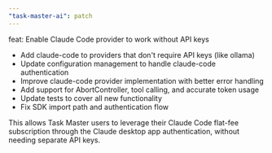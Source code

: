 ```yaml
---
"task-master-ai": patch
---
```


feat: Enable Claude Code provider to work without API keys

- Add claude-code to providers that don't require API keys (like ollama)
- Update configuration management to handle claude-code authentication
- Improve claude-code provider implementation with better error handling
- Add support for AbortController, tool calling, and accurate token usage
- Update tests to cover all new functionality
- Fix SDK import path and authentication flow

This allows Task Master users to leverage their Claude Code flat-fee subscription through the Claude desktop app authentication, without needing separate API keys.